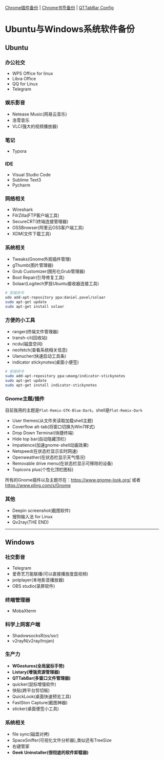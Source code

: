 [Chrome插件备份](Chrome%20Extensions/README.md)   |   [Chrome书签备份](./bookmarks_2020-3-15.html) | [QTTabBar Config](QTTabBar%20Conf/)
# Ubuntu与Windows系统软件备份
## Ubuntu

### 办公社交
* WPS Office for linux
* Libra Office
* QQ for Linux
* Telegram

### 娱乐影音
* Netease Music(网易云音乐)
* 洛雪音乐
* VLC(强大的视频播放器)

### 笔记
* Typora
<!-- * Indicate(桌面便签) -->

### IDE
* Visual Studio Code
* Sublime Text3
* Pycharm

### 网络相关
* Wireshark
* FilrZilla(FTP客户端工具)
* SecureCRT(终端连接管理器)
* OSSBrowser(阿里云OSS客户端工具)
* XDM(文件下载工具)

### 系统相关
* Tweaks(Gnome外观插件管理)
* gThumb(图片管理器)
* Grub Customizer(图形化Grub管理器)
* Boot Repair(引导修复工具)
* Solaar(Logitech罗技Ubuntu接收器连接工具) 

```bash
# 安装命令
udo add-apt-repository ppa:daniel.pavel/solaar
sudo apt-get update 
sudo apt-get install solaar   
```

### 方便的小工具

* ranger(终端文件管理器)
* transh-cli(回收站)
* ncdu(磁盘空间)
* neofetch(查看系统相关信息)
* Ulanucher(快速启动工具条)
* indicator stickynotes(桌面小便签)

```bash
# 安装命令
sudo add-apt-repository ppa:umang/indicator-stickynotes
sudo apt-get update 
sudo apt-get install indicator-stickynotes 
```


### Gnome主题/插件
目前我用的主题是`Flat-Remix-GTK-Blue-Dark`，shell是`Flat-Remix-Dark`
* User themes(从文件夹读取加载shell主题)
* Coverflow alt-tab(将窗口切换为Win7样式)
* Drop Down Terminal(快捷终端)
* Hide top bar(自动隐藏顶栏)
* Impatience(加速gnome-shell动画效果)
* Netspeed(在状态栏显示实时网速)
* Openweather(在状态栏显示天气情况)
* Removable drive menu(在状态栏显示可移除的设备)
* Topicons plus(个性化顶栏图标)  

所有的Gnome插件以及主题尽在：https://www.gnome-look.org/ 或者 https://www.pling.com/s/Gnome

### 其他
* Deepin screenshot(截图软件)
* 搜狗输入法 for Linux
* Qv2ray(THE END)

---

## Windows

### 社交影音
* Telegram
* 爱奇艺万能联播(可以直接播放度盘视频)
* potplayer(本地影音播放器)
* OBS studio(录屏软件)


### 终端管理器
* MobaXterm

### 科学上网客户端
* ShadowsocksR(ss/ssr)
* v2rayN(v2ray/trojan)

### 生产力
* **WGestures(全局鼠标手势)**
* **Listary(增强资源管理器)**
* **QTTabBar(多窗口文件管理器)**
* quicker(鼠标增强软件)
* 快贴(跨平台剪切板)
* QuickLook(桌面快速预览工具)
* FastSton Capture(截图神器)
* sticker(桌面便签小工具)

### 系统相关
* file sync(磁盘对拷)
* SpaceSniffer(可视化文件分析器),类似还有TreeSize
* 右键管家
* **Geek Uninstaller(很彻底的软件卸载器)**
